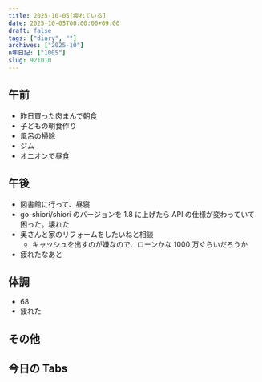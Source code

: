 ```yaml
---
title: 2025-10-05[疲れている]
date: 2025-10-05T00:00:00+09:00
draft: false
tags: ["diary", ""]
archives: ["2025-10"]
n年日記: ["1005"]
slug: 921010
---
```


## 午前

- 昨日買った肉まんで朝食
- 子どもの朝食作り
- 風呂の掃除
- ジム
- オニオンで昼食

## 午後

- 図書館に行って、昼寝
- go-shiori/shiori のバージョンを 1.8 に上げたら API の仕様が変わっていて困った。壊れた
- 奥さんと家のリフォームをしたいねと相談
  - キャッシュを出すのが嫌なので、ローンかな 1000 万ぐらいだろうか
- 疲れたなあと

## 体調

- 68
- 疲れた

## その他

## 今日の Tabs
